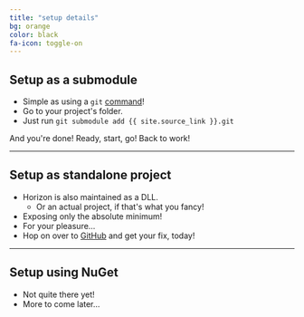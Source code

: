 ```yaml
---
title: "setup details"
bg: orange
color: black
fa-icon: toggle-on
---
```


## Setup as a submodule

- Simple as using a `git` [command](http://git-scm.com/book/en/v2/Git-Tools-Submodules)!
- Go to your project's folder.
- Just run `git submodule add {{ site.source_link }}.git`

And you're done! Ready, start, go! Back to work!

-------------------------


## Setup as standalone project

- Horizon is also maintained as a DLL.
	- Or an actual project, if that's what you fancy!
- Exposing only the absolute minimum!
- For your pleasure…
- Hop on over to [GitHub](https://github.com/StevenThuriot/Horizon-project) and get your fix, today!

-------------------------


## Setup using NuGet

- Not quite there yet! 
- More to come later…

